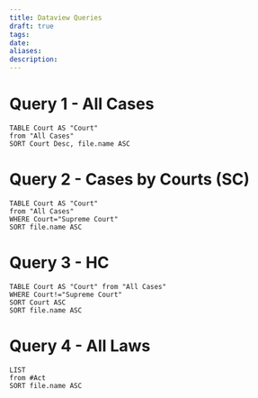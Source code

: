 ```yaml
---
title: Dataview Queries
draft: true
tags: 
date: 
aliases: 
description:
---
```

# Query 1 - All Cases
```dataview
TABLE Court AS "Court"
from "All Cases"
SORT Court Desc, file.name ASC
```

# Query 2 - Cases by Courts (SC)

```dataview
TABLE Court AS "Court"
from "All Cases"
WHERE Court="Supreme Court"
SORT file.name ASC
```

# Query 3 - HC

```dataview
TABLE Court AS "Court" from "All Cases"
WHERE Court!="Supreme Court"
SORT Court ASC
SORT file.name ASC
```

# Query 4 - All Laws

```dataview
LIST
from #Act
SORT file.name ASC
```